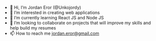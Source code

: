 - 👋 Hi, I’m Jordan Eror (@Unkojordy)
- 👀 I’m interested in creating web applications 
- 🌱 I’m currently learning React JS and Node JS
- 💞️ I’m looking to collaborate on projects that will improve my skills and help build my resumes 
- 📫 How to reach me jordan.eror@gmail.com

<!---
Unkojordy/Unkojordy is a ✨ special ✨ repository because its `README.md` (this file) appears on your GitHub profile.
You can click the Preview link to take a look at your changes.
--->
